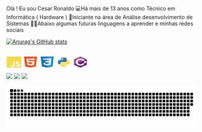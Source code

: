 Olá ! Eu sou Cesar Ronaldo 
💻Há mais de 13 anos como Técnico em Informática ( Hardware )
📘Iniciante na área de Análise desenvolvimento de Sistemas
👨‍💻Abaixo algumas futuras linguagens a aprender e minhas redes sociais

[![Anurag's GitHub stats](https://github-readme-stats.vercel.app/api?username=Ronaldo94-cf)](https://github.com/Ronaldo94-cf/github-readme-stats)

<div style="display: inline_block"><br>
  <img align="center" alt="Rafa-Js" height="30" width="40" src="https://raw.githubusercontent.com/devicons/devicon/master/icons/javascript/javascript-plain.svg">
  <img align="center" alt="Rafa-HTML" height="30" width="40" src="https://raw.githubusercontent.com/devicons/devicon/master/icons/html5/html5-original.svg">
  <img align="center" alt="Rafa-CSS" height="30" width="40" src="https://raw.githubusercontent.com/devicons/devicon/master/icons/css3/css3-original.svg">
  <img align="center" alt="Rafa-Python" height="30" width="40" src="https://raw.githubusercontent.com/devicons/devicon/master/icons/python/python-original.svg">
  <img align="center" alt="Rafa-Csharp" height="30" width="40" src="https://raw.githubusercontent.com/devicons/devicon/master/icons/csharp/csharp-original.svg">
</div>

  <div> 
  
  <a href="https://instagram.com/cesar_ronaldo94" target="_blank"><img src="https://img.shields.io/badge/-Instagram-%23E4405F?style=for-the-badge&logo=instagram&logoColor=white" target="_blank"></a>
  <a href = "mailto:cesar_ronaldo94@hotmail.com"><img src="https://img.shields.io/badge/-Hotmail-%23333?style=for-the-badge&logo=gmail&logoColor=white" target="_blank"></a>
  <a href="https://www.linkedin.com/in/cesar-ronaldo-b78b04172/" target="_blank"><img src="https://img.shields.io/badge/-LinkedIn-%230077B5?style=for-the-badge&logo=linkedin&logoColor=white" target="_blank"></a> 
  
</div>


<picture align="center">
  <source media="(prefers-color-scheme: dark)" srcset="https://raw.githubusercontent.com/Ronaldo94-cf/Lord/output/github-contribution-grid-snake-dark.svg">
  <source media="(prefers-color-scheme: light)" srcset="https://raw.githubusercontent.com/Ronaldo94-cf/Lord/output/github-contribution-grid-snake-dark.svg">
  <img align="center" alt="github contribution grid snake animation" src="https://raw.githubusercontent.com/Ronaldo94-cf/Lord/output/github-contribution-grid-snake.svg">
</picture>

